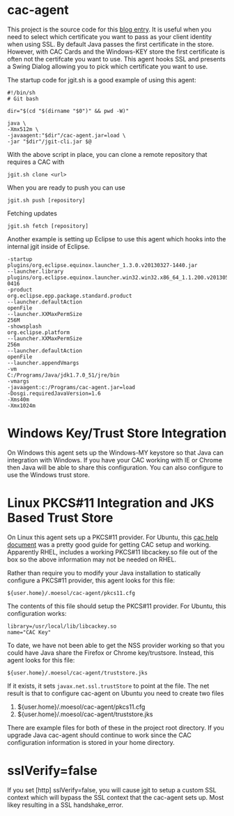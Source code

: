 # cac-agent

This project is the source code for this [blog entry][1].
It is useful when you need to select which certificate
you want to pass as your client identity when using
SSL. By default Java passes the first certificate in the
store. However, with CAC Cards and the Windows-KEY store
the first certificate is often not the certifcate you
want to use. This agent hooks SSL and presents a Swing
Dialog allowing you to pick which certificate you want
to use.

The startup code for jgit.sh is a good example of using
this agent:

	#!/bin/sh
	# Git bash
	
	dir="$(cd "$(dirname "$0")" && pwd -W)"
	
	java \
	-Xmx512m \
	-javaagent:"$dir"/cac-agent.jar=load \
	-jar "$dir"/jgit-cli.jar $@
	
With the above script in place, you can clone a remote repository that
requires a CAC with

    jgit.sh clone <url>

When you are ready to push you can use

    jgit.sh push [repository]
    
Fetching updates

    jgit.sh fetch [repository]
    
Another example is setting up Eclipse to use this agent
which hooks into the internal jgit inside of Eclipse.

	-startup
	plugins/org.eclipse.equinox.launcher_1.3.0.v20130327-1440.jar
	--launcher.library
	plugins/org.eclipse.equinox.launcher.win32.win32.x86_64_1.1.200.v20130521-0416
	-product
	org.eclipse.epp.package.standard.product
	--launcher.defaultAction
	openFile
	--launcher.XXMaxPermSize
	256M
	-showsplash
	org.eclipse.platform
	--launcher.XXMaxPermSize
	256m
	--launcher.defaultAction
	openFile
	--launcher.appendVmargs
	-vm
	C:/Programs/Java/jdk1.7.0_51/jre/bin
	-vmargs
	-javaagent:c:/Programs/cac-agent.jar=load
	-Dosgi.requiredJavaVersion=1.6
	-Xms40m
	-Xmx1024m


# Windows Key/Trust Store Integration

On Windows this agent sets up the Windows-MY keystore so that Java can
integration with Windows. If you have your CAC working with IE or Chrome then
Java will be able to share this configuration. You can also configure to use
the Windows trust store.

# Linux PKCS#11 Integration and JKS Based Trust Store

On Linux this agent sets up a PKCS#11 provider. For Ubuntu, this [cac help document][2]
was a pretty good guide for getting CAC setup and working. Apparently RHEL,
includes a working PKCS#11 libcackey.so file out of the box so the above
information may not be needed on RHEL.

Rather than require you to modify your Java installation to statically
configure a PKCS#11 provider, this agent looks for this file:

	${user.home}/.moesol/cac-agent/pkcs11.cfg
	
The contents of this file should setup the PKCS#11 provider. For Ubuntu, this
configuration works:

	library=/usr/local/lib/libcackey.so
	name="CAC Key"
	
To date, we have not been able to get the NSS provider working so that you
could have Java share the Firefox or Chrome key/trustsore. Instead, this
agent looks for this file:

	${user.home}/.moesol/cac-agent/truststore.jks
	
If it exists, it sets `javax.net.ssl.trustStore` to point at the file.
The net result is that to configure cac-agent on Ubuntu you need to create
two files

1. ${user.home}/.moesol/cac-agent/pkcs11.cfg
2. ${user.home}/.moesol/cac-agent/truststore.jks

There are example files for both of these in the project root directory. If you
upgrade Java cac-agent should continue to work since the CAC configuration
information is stored in your home directory.

# sslVerify=false

If you set [http] sslVerify=false, you will cause jgit to setup a custom SSL context which will bypass
the SSL context that the cac-agent sets up. Most likey resulting in a SSL handshake_error.

[1]: https://www.moesol.com/roller/rhastings/entry/inject_a_cac_identity_chooser
[2]: https://help.ubuntu.com/community/CommonAccessCard
